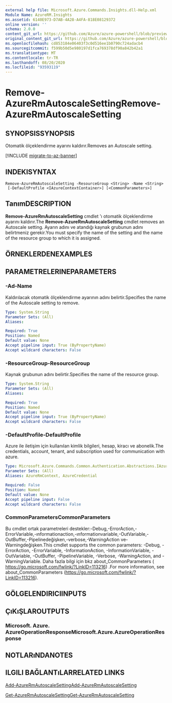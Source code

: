 ```yaml
---
external help file: Microsoft.Azure.Commands.Insights.dll-Help.xml
Module Name: AzureRM.Insights
ms.assetid: 6140E973-D7AB-4A28-A4FA-818E08129372
online version: ''
schema: 2.0.0
content_git_url: https://github.com/Azure/azure-powershell/blob/preview/src/ResourceManager/Insights/Commands.Insights/help/Remove-AzureRmAutoscaleSetting.md
original_content_git_url: https://github.com/Azure/azure-powershell/blob/preview/src/ResourceManager/Insights/Commands.Insights/help/Remove-AzureRmAutoscaleSetting.md
ms.openlocfilehash: cd853184e06403f3c0d516ee1b0790c724adacb4
ms.sourcegitcommit: f599b50d5e980197d1fca769378df90a842b42a1
ms.translationtype: MT
ms.contentlocale: tr-TR
ms.lasthandoff: 08/20/2020
ms.locfileid: "93593119"
---
```

# <span data-ttu-id="ca01e-101">Remove-AzureRmAutoscaleSetting</span><span class="sxs-lookup"><span data-stu-id="ca01e-101">Remove-AzureRmAutoscaleSetting</span></span>

## <span data-ttu-id="ca01e-102">SYNOPSIS</span><span class="sxs-lookup"><span data-stu-id="ca01e-102">SYNOPSIS</span></span>
<span data-ttu-id="ca01e-103">Otomatik ölçeklendirme ayarını kaldırır.</span><span class="sxs-lookup"><span data-stu-id="ca01e-103">Removes an Autoscale setting.</span></span>

[!INCLUDE [migrate-to-az-banner](../../includes/migrate-to-az-banner.md)]

## <span data-ttu-id="ca01e-104">INDEKI</span><span class="sxs-lookup"><span data-stu-id="ca01e-104">SYNTAX</span></span>

```
Remove-AzureRmAutoscaleSetting -ResourceGroup <String> -Name <String>
 [-DefaultProfile <IAzureContextContainer>] [<CommonParameters>]
```

## <span data-ttu-id="ca01e-105">Tanım</span><span class="sxs-lookup"><span data-stu-id="ca01e-105">DESCRIPTION</span></span>
<span data-ttu-id="ca01e-106">**Remove-AzureRmAutoscaleSetting** cmdlet 'ı otomatik ölçeklendirme ayarını kaldırır.</span><span class="sxs-lookup"><span data-stu-id="ca01e-106">The **Remove-AzureRmAutoscaleSetting** cmdlet removes an Autoscale setting.</span></span>
<span data-ttu-id="ca01e-107">Ayarın adını ve atandığı kaynak grubunun adını belirtmeniz gerekir.</span><span class="sxs-lookup"><span data-stu-id="ca01e-107">You must specify the name of the setting and the name of the resource group to which it is assigned.</span></span>

## <span data-ttu-id="ca01e-108">ÖRNEKLERDEN</span><span class="sxs-lookup"><span data-stu-id="ca01e-108">EXAMPLES</span></span>

## <span data-ttu-id="ca01e-109">PARAMETRELERINE</span><span class="sxs-lookup"><span data-stu-id="ca01e-109">PARAMETERS</span></span>

### <span data-ttu-id="ca01e-110">-Ad</span><span class="sxs-lookup"><span data-stu-id="ca01e-110">-Name</span></span>
<span data-ttu-id="ca01e-111">Kaldırılacak otomatik ölçeklendirme ayarının adını belirtir.</span><span class="sxs-lookup"><span data-stu-id="ca01e-111">Specifies the name of the Autoscale setting to remove.</span></span>

```yaml
Type: System.String
Parameter Sets: (All)
Aliases: 

Required: True
Position: Named
Default value: None
Accept pipeline input: True (ByPropertyName)
Accept wildcard characters: False
```

### <span data-ttu-id="ca01e-112">-ResourceGroup</span><span class="sxs-lookup"><span data-stu-id="ca01e-112">-ResourceGroup</span></span>
<span data-ttu-id="ca01e-113">Kaynak grubunun adını belirtir.</span><span class="sxs-lookup"><span data-stu-id="ca01e-113">Specifies the name of the resource group.</span></span>

```yaml
Type: System.String
Parameter Sets: (All)
Aliases: 

Required: True
Position: Named
Default value: None
Accept pipeline input: True (ByPropertyName)
Accept wildcard characters: False
```

### <span data-ttu-id="ca01e-114">-DefaultProfile</span><span class="sxs-lookup"><span data-stu-id="ca01e-114">-DefaultProfile</span></span>
<span data-ttu-id="ca01e-115">Azure ile iletişim için kullanılan kimlik bilgileri, hesap, kiracı ve abonelik.</span><span class="sxs-lookup"><span data-stu-id="ca01e-115">The credentials, account, tenant, and subscription used for communication with azure.</span></span>

```yaml
Type: Microsoft.Azure.Commands.Common.Authentication.Abstractions.IAzureContextContainer
Parameter Sets: (All)
Aliases: AzureRmContext, AzureCredential

Required: False
Position: Named
Default value: None
Accept pipeline input: False
Accept wildcard characters: False
```

### <span data-ttu-id="ca01e-116">CommonParameters</span><span class="sxs-lookup"><span data-stu-id="ca01e-116">CommonParameters</span></span>
<span data-ttu-id="ca01e-117">Bu cmdlet ortak parametreleri destekler:-Debug,-ErrorAction,-ErrorVariable,-ınformationaction,-ınformationvariable,-OutVariable,-OutBuffer,-Pipelinedeğişken,-verbose,-WarningAction ve-Warningdeğişken.</span><span class="sxs-lookup"><span data-stu-id="ca01e-117">This cmdlet supports the common parameters: -Debug, -ErrorAction, -ErrorVariable, -InformationAction, -InformationVariable, -OutVariable, -OutBuffer, -PipelineVariable, -Verbose, -WarningAction, and -WarningVariable.</span></span> <span data-ttu-id="ca01e-118">Daha fazla bilgi için bkz about_CommonParameters ( https://go.microsoft.com/fwlink/?LinkID=113216) .</span><span class="sxs-lookup"><span data-stu-id="ca01e-118">For more information, see about_CommonParameters (https://go.microsoft.com/fwlink/?LinkID=113216).</span></span>

## <span data-ttu-id="ca01e-119">GÖLGELENDIRICI</span><span class="sxs-lookup"><span data-stu-id="ca01e-119">INPUTS</span></span>

## <span data-ttu-id="ca01e-120">ÇıKıŞLAR</span><span class="sxs-lookup"><span data-stu-id="ca01e-120">OUTPUTS</span></span>

### <span data-ttu-id="ca01e-121">Microsoft. Azure. AzureOperationResponse</span><span class="sxs-lookup"><span data-stu-id="ca01e-121">Microsoft.Azure.AzureOperationResponse</span></span>

## <span data-ttu-id="ca01e-122">NOTLARıNDA</span><span class="sxs-lookup"><span data-stu-id="ca01e-122">NOTES</span></span>

## <span data-ttu-id="ca01e-123">ILGILI BAĞLANTıLAR</span><span class="sxs-lookup"><span data-stu-id="ca01e-123">RELATED LINKS</span></span>

[<span data-ttu-id="ca01e-124">Add-AzureRmAutoscaleSetting</span><span class="sxs-lookup"><span data-stu-id="ca01e-124">Add-AzureRmAutoscaleSetting</span></span>](./Add-AzureRmAutoscaleSetting.md)

[<span data-ttu-id="ca01e-125">Get-AzureRmAutoscaleSetting</span><span class="sxs-lookup"><span data-stu-id="ca01e-125">Get-AzureRmAutoscaleSetting</span></span>](./Get-AzureRmAutoscaleSetting.md)


